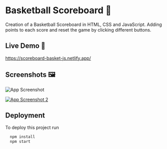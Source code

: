 
# Basketball Scoreboard 🏀

Creation of a Basketball Scoreboard in HTML, CSS and JavaScript. Adding points to each score and reset the game by clicking different buttons. 


## Live Demo 📱

https://scoreboard-basket-js.netlify.app/
## Screenshots 🖼️

![App Screenshot](https://i.postimg.cc/TYdLsJZF/screen.png)

[![App Screenshot 2](https://i.postimg.cc/jj4YByV3/screen2.png)](https://postimg.cc/zLvQgbGT)
## Deployment

To deploy this project run

```bash
  npm install
  npm start
```

